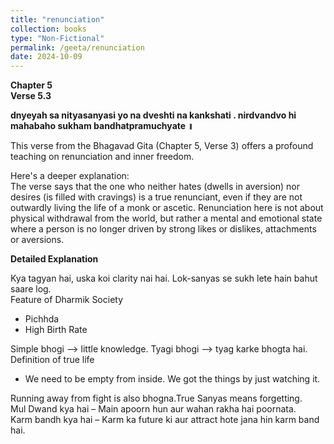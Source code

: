 ```yaml
---
title: "renunciation"
collection: books
type: "Non-Fictional"
permalink: /geeta/renunciation
date: 2024-10-09
---
```




**Chapter 5**       
**Verse 5.3**     

**dnyeyah sa nityasanyasi yo na dveshti na kankshati .
nirdvandvo hi mahabaho sukham bandhatpramuchyate ॥**


This verse from the Bhagavad Gita (Chapter 5, Verse 3) offers a profound teaching on renunciation and inner freedom.     

Here's a deeper explanation:      
The verse says that the one who neither hates (dwells in aversion) nor desires (is filled with cravings) is a true renunciant, even if they are not outwardly living the life of a monk or ascetic. Renunciation here is not about physical withdrawal from the world, but rather a mental and emotional state where a person is no longer driven by strong likes or dislikes, attachments or aversions.

**Detailed Explanation**

Kya tagyan hai, uska koi clarity nai hai. Lok-sanyas se sukh lete hain bahut saare log.  
Feature of Dharmik Society 
- Pichhda 
- High Birth Rate 

Simple bhogi --> little knowledge. Tyagi bhogi --> tyag karke bhogta hai.  
Definition of true life 
- We need to be empty from inside. We got the things by just watching it. 

Running away from fight is also bhogna.True Sanyas means forgetting.  
Mul Dwand kya hai – Main apoorn hun aur wahan rakha hai poornata.  
Karm bandh kya hai – Karm ka future ki aur attract hote jana hin karm band hai. 
